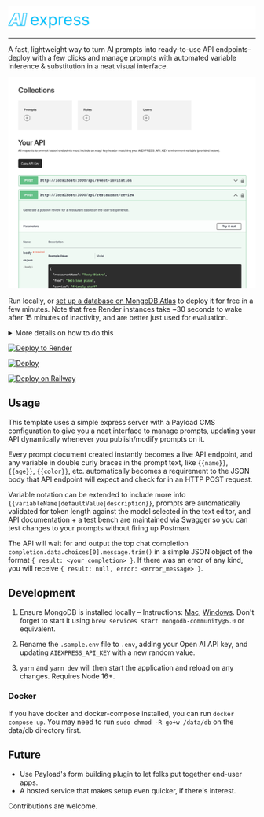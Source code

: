 ![Banner](src/assets/readme-banner.png)

---

A fast, lightweight way to turn AI prompts into ready-to-use API endpoints– deploy with a few clicks and manage prompts with automated variable inference & substitution in a neat visual interface.

![Dashboard](src/assets/readme-dashboard.png)

Run locally, or [set up a database on MongoDB Atlas](https://www.mongodb.com/cloud/atlas/register) to deploy it for free in a few minutes. Note that free Render instances take ~30 seconds to wake after 15 minutes of inactivity, and are better just used for evaluation.

<details>
<summary> More details on how to do this</summary>

1. [Sign up for MongoDB](https://www.mongodb.com/cloud/atlas/register). On the "Deploy your database" screen, select AWS, M0 – Free (or whatever level of hosting you'd like, but free really ought to be more than enough).

2. Create a user profile for the new database and make a note of your database username and password. Then from the "Network Access" page, click "Add IP Address" then "Allow access from anywhere". You can easily configure this later to include only the IP addresses of your Render deployment for extra security.

3. Go to "Database" in the sidebar, click the "Connect" button for the database you just created, select "Drivers", and copy the connection string URL. Note that you'll need to fill in the `<password>` part of the URL with that of the profile you created in step 2.

Then click the button below and have your connection URL ready.

</details>

[![Deploy to Render](https://render.com/images/deploy-to-render-button.svg)](https://render.com/deploy?repo=https://github.com/gsidsid/ai-express/)

[![Deploy](https://www.herokucdn.com/deploy/button.svg)](https://heroku.com/deploy?template=https://github.com/gsidsid/ai-express/tree/main)

[![Deploy on Railway](https://railway.app/button.svg)](https://railway.app/template/qqEd0E)

## Usage

This template uses a simple express server with a Payload CMS configuration to give you a neat interface to manage prompts, updating your API dynamically whenever you publish/modify prompts on it.

Every prompt document created instantly becomes a live API endpoint, and any variable in double curly braces in the prompt text, like `{{name}}`, `{{age}}`, `{{color}}`, etc. automatically becomes a requirement to the JSON body that API endpoint will expect and check for in an HTTP POST request.

Variable notation can be extended to include more info `{{variableName|defaultValue|description}}`, prompts are automatically validated for token length against the model selected in the text editor, and API documentation + a test bench are maintained via Swagger so you can test changes to your prompts without firing up Postman.

The API will wait for and output the top chat completion `completion.data.choices[0].message.trim()` in a simple JSON object of the format `{ result: <your_completion> }`. If there was an error of any kind, you will receive `{ result: null, error: <error_message> }`.

## Development

1. Ensure MongoDB is installed locally – Instructions: [Mac](https://www.mongodb.com/docs/manual/tutorial/install-mongodb-on-os-x/), [Windows](https://www.mongodb.com/docs/manual/tutorial/install-mongodb-on-windows/). Don't forget to start it using `brew services start mongodb-community@6.0` or equivalent.

2. Rename the `.sample.env` file to `.env`, adding your Open AI API key, and updating `AIEXPRESS_API_KEY` with a new random value.

3. `yarn` and `yarn dev` will then start the application and reload on any changes. Requires Node 16+.

### Docker

If you have docker and docker-compose installed, you can run `docker compose up`. You may need to run `sudo chmod -R go+w /data/db` on the data/db directory first.

## Future

- Use Payload's form building plugin to let folks put together end-user apps.
- A hosted service that makes setup even quicker, if there's interest.

Contributions are welcome.

